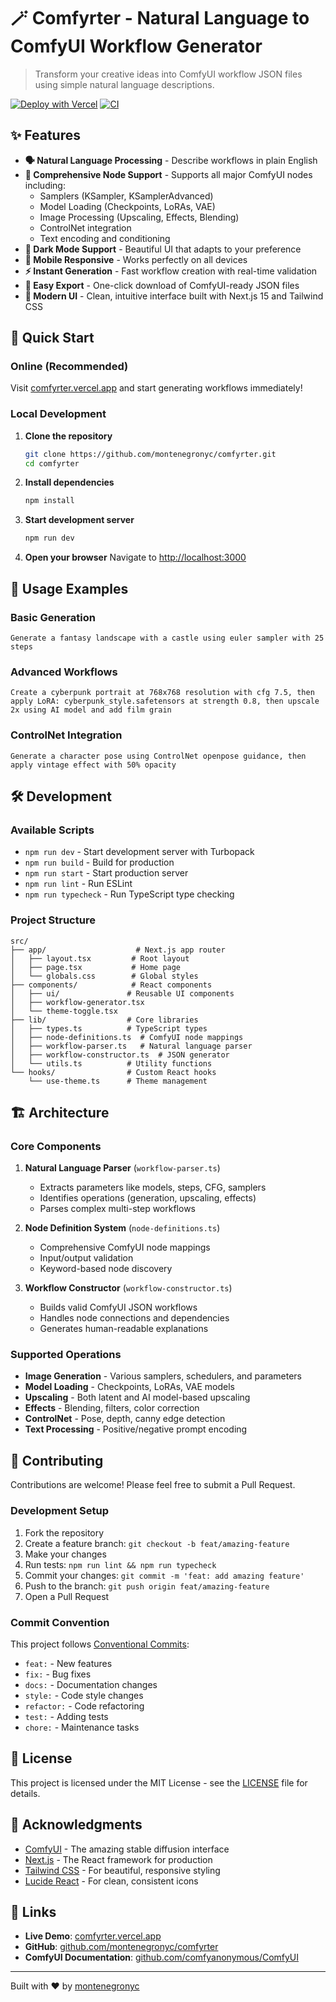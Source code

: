# 🪄 Comfyrter - Natural Language to ComfyUI Workflow Generator

> Transform your creative ideas into ComfyUI workflow JSON files using simple natural language descriptions.

[![Deploy with Vercel](https://vercel.com/button)](https://vercel.com/new/clone?repository-url=https://github.com/montenegronyc/comfyrter)
[![CI](https://github.com/montenegronyc/comfyrter/workflows/CI/badge.svg)](https://github.com/montenegronyc/comfyrter/actions)

## ✨ Features

- **🗣️ Natural Language Processing** - Describe workflows in plain English
- **🎯 Comprehensive Node Support** - Supports all major ComfyUI nodes including:
  - Samplers (KSampler, KSamplerAdvanced)
  - Model Loading (Checkpoints, LoRAs, VAE)
  - Image Processing (Upscaling, Effects, Blending)
  - ControlNet integration
  - Text encoding and conditioning
- **🌙 Dark Mode Support** - Beautiful UI that adapts to your preference
- **📱 Mobile Responsive** - Works perfectly on all devices
- **⚡ Instant Generation** - Fast workflow creation with real-time validation
- **💾 Easy Export** - One-click download of ComfyUI-ready JSON files
- **🎨 Modern UI** - Clean, intuitive interface built with Next.js 15 and Tailwind CSS

## 🚀 Quick Start

### Online (Recommended)

Visit [comfyrter.vercel.app](https://comfyrter.vercel.app) and start generating workflows immediately!

### Local Development

1. **Clone the repository**
   ```bash
   git clone https://github.com/montenegronyc/comfyrter.git
   cd comfyrter
   ```

2. **Install dependencies**
   ```bash
   npm install
   ```

3. **Start development server**
   ```bash
   npm run dev
   ```

4. **Open your browser**
   Navigate to [http://localhost:3000](http://localhost:3000)

## 📖 Usage Examples

### Basic Generation
```
Generate a fantasy landscape with a castle using euler sampler with 25 steps
```

### Advanced Workflows
```
Create a cyberpunk portrait at 768x768 resolution with cfg 7.5, then apply LoRA: cyberpunk_style.safetensors at strength 0.8, then upscale 2x using AI model and add film grain
```

### ControlNet Integration
```
Generate a character pose using ControlNet openpose guidance, then apply vintage effect with 50% opacity
```

## 🛠️ Development

### Available Scripts

- `npm run dev` - Start development server with Turbopack
- `npm run build` - Build for production
- `npm run start` - Start production server
- `npm run lint` - Run ESLint
- `npm run typecheck` - Run TypeScript type checking

### Project Structure

```
src/
├── app/                    # Next.js app router
│   ├── layout.tsx         # Root layout
│   ├── page.tsx           # Home page
│   └── globals.css        # Global styles
├── components/            # React components
│   ├── ui/               # Reusable UI components
│   ├── workflow-generator.tsx
│   └── theme-toggle.tsx
├── lib/                  # Core libraries
│   ├── types.ts          # TypeScript types
│   ├── node-definitions.ts  # ComfyUI node mappings
│   ├── workflow-parser.ts   # Natural language parser
│   ├── workflow-constructor.ts  # JSON generator
│   └── utils.ts          # Utility functions
└── hooks/                # Custom React hooks
    └── use-theme.ts      # Theme management
```

## 🏗️ Architecture

### Core Components

1. **Natural Language Parser** (`workflow-parser.ts`)
   - Extracts parameters like models, steps, CFG, samplers
   - Identifies operations (generation, upscaling, effects)
   - Parses complex multi-step workflows

2. **Node Definition System** (`node-definitions.ts`)
   - Comprehensive ComfyUI node mappings
   - Input/output validation
   - Keyword-based node discovery

3. **Workflow Constructor** (`workflow-constructor.ts`)
   - Builds valid ComfyUI JSON workflows
   - Handles node connections and dependencies
   - Generates human-readable explanations

### Supported Operations

- **Image Generation** - Various samplers, schedulers, and parameters
- **Model Loading** - Checkpoints, LoRAs, VAE models
- **Upscaling** - Both latent and AI model-based upscaling
- **Effects** - Blending, filters, color correction
- **ControlNet** - Pose, depth, canny edge detection
- **Text Processing** - Positive/negative prompt encoding

## 🤝 Contributing

Contributions are welcome! Please feel free to submit a Pull Request.

### Development Setup

1. Fork the repository
2. Create a feature branch: `git checkout -b feat/amazing-feature`
3. Make your changes
4. Run tests: `npm run lint && npm run typecheck`
5. Commit your changes: `git commit -m 'feat: add amazing feature'`
6. Push to the branch: `git push origin feat/amazing-feature`
7. Open a Pull Request

### Commit Convention

This project follows [Conventional Commits](https://conventionalcommits.org/):

- `feat:` - New features
- `fix:` - Bug fixes
- `docs:` - Documentation changes
- `style:` - Code style changes
- `refactor:` - Code refactoring
- `test:` - Adding tests
- `chore:` - Maintenance tasks

## 📄 License

This project is licensed under the MIT License - see the [LICENSE](LICENSE) file for details.

## 🙏 Acknowledgments

- [ComfyUI](https://github.com/comfyanonymous/ComfyUI) - The amazing stable diffusion interface
- [Next.js](https://nextjs.org/) - The React framework for production
- [Tailwind CSS](https://tailwindcss.com/) - For beautiful, responsive styling
- [Lucide React](https://lucide.dev/) - For clean, consistent icons

## 🔗 Links

- **Live Demo**: [comfyrter.vercel.app](https://comfyrter.vercel.app)
- **GitHub**: [github.com/montenegronyc/comfyrter](https://github.com/montenegronyc/comfyrter)
- **ComfyUI Documentation**: [github.com/comfyanonymous/ComfyUI](https://github.com/comfyanonymous/ComfyUI)

---

Built with ❤️ by [montenegronyc](https://github.com/montenegronyc)
